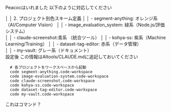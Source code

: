 Peacocはいれました
以下のように対応してください

│ │ 2. プロジェクト別色スキーム定義 
│ │   - segment-anything: オレンジ系（AI/Computer Vision）                                                             │ │   - image_evaluation_system: 緑系（Node.js/評価システム）                                                        
│ │   - claude-screenshot:青系 （統合ツール） 
│ │   - kohya-ss: 紫系（Machine Learning/Training）                                                                            │ │   - dataset-tag-editor: 赤系（データ管理）                                                                                     
│ │   - my-vault: グレー系（ドキュメント）      
設定後
この情報はAItools/CLAUDE.mdに追記しておいてください

```
  # 各プロジェクトをワークスペースから起動
  code segment-anything.code-workspace
  code image-evaluation-system.code-workspace
  code claude-screenshot.code-workspace
  code kohya-ss.code-workspace
  code dataset-tag-editor.code-workspace
  code my-vault.code-workspace

 ```
 これはコマンド？